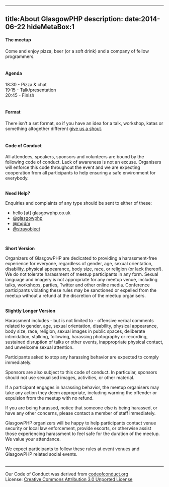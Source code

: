 ----
title:About GlasgowPHP
description: 
date:2014-06-22
hideMetaBox:1
----

#### The meetup
Come and enjoy pizza, beer (or a soft drink) and a company of fellow programmers.  
<br/>

#### Agenda
18:30 - Pizza & chat  
19:15 - Talk/presentation  
20:45 - Finish  
<br/>

#### Format
There isn't a set format, so if you have an idea for a talk, workshop, katas
or something altogether different [give us a shout][1].  
<br/>

#### Code of Conduct

All attendees, speakers, sponsors and volunteers are bound by the following code of conduct. Lack of awareness is not an excuse. Organisers will enforce this code throughout the event and we are expecting cooperation from all participants to help ensuring a safe environment for everybody.  
<br/>

**Need Help?**

Enquiries and complaints of any type should be sent to either of these:  
- hello [at] glasgowphp.co.uk  
- [@glasgowphp][6]  
- [@mgdm][4]  
- [@strayobject][5]  
<br/>

**Short Version**

Organizers of GlasgowPHP are dedicated to providing a harassment-free experience for everyone, regardless of gender, age, sexual orientation, disability, physical appearance, body size, race, or religion (or lack thereof). We do not tolerate harassment of meetup participants in any form. Sexual language and imagery is not appropriate for any meetup venue, including talks, workshops, parties, Twitter and other online media. Conference participants violating these rules may be sanctioned or expelled from the meetup without a refund at the discretion of the meetup organisers.  
<br/>

**Slightly Longer Version**

Harassment includes - but is not limited to - offensive verbal comments related to gender, age, sexual orientation, disability, physical appearance, body size, race, religion, sexual images in public spaces, deliberate intimidation, stalking, following, harassing photography or recording, sustained disruption of talks or other events, inappropriate physical contact, and unwelcome sexual attention.

Participants asked to stop any harassing behavior are expected to comply immediately.

Sponsors are also subject to this code of conduct. In particular, sponsors should not use sexualised images, activities, or other material.

If a participant engages in harassing behavior, the meetup organisers may take any action they deem appropriate, including warning the offender or expulsion from the meetup with no refund.

If you are being harassed, notice that someone else is being harassed, or have any other concerns, please contact a member of staff immediately.

GlasgowPHP organizers will be happy to help participants contact venue security or local law enforcement, provide escorts, or otherwise assist those experiencing harassment to feel safe for the duration of the meetup. We value your attendance.

We expect participants to follow these rules at event venues and GlasgowPHP related social events.  
<br/>

----
Our Code of Conduct was derived from [codeofconduct.org][2]  
License: [Creative Commons Attribution 3.0 Unported License][3]

[1]:/becomeaspeaker
[2]:http://confcodeofconduct.com
[3]:http://creativecommons.org/licenses/by/3.0/deed.en_GB
[4]:https://twitter.com/mgdm
[5]:https://twitter.com/strayobject
[6]:https://twitter.com/glasgowphp
